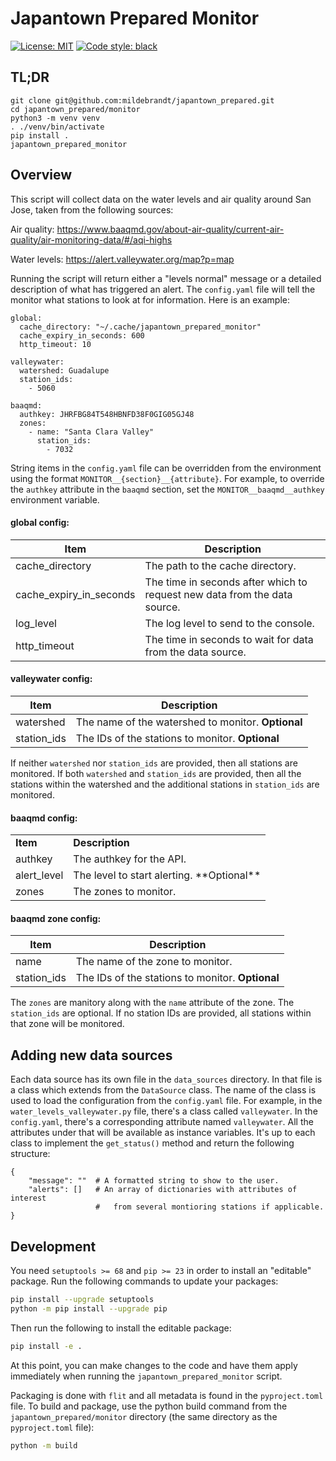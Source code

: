 # Japantown Prepared Monitor
[![License: MIT](https://img.shields.io/badge/License-MIT-yellow.svg)](https://raw.githubusercontent.com/mildebrandt/japantown_prepared/main/LICENSE)
[![Code style: black](https://img.shields.io/badge/code%20style-black-000000.svg)](https://github.com/psf/black)

## TL;DR
```
git clone git@github.com:mildebrandt/japantown_prepared.git
cd japantown_prepared/monitor
python3 -m venv venv
. ./venv/bin/activate
pip install .
japantown_prepared_monitor
```

## Overview
This script will collect data on the water levels and air quality around San Jose, taken from the following sources:

Air quality:
https://www.baaqmd.gov/about-air-quality/current-air-quality/air-monitoring-data/#/aqi-highs

Water levels:
https://alert.valleywater.org/map?p=map

Running the script will return either a "levels normal" message or a detailed description of what has triggered an alert. The `config.yaml` file will tell the monitor what stations to look at for information. Here is an example:

```
global:
  cache_directory: "~/.cache/japantown_prepared_monitor"
  cache_expiry_in_seconds: 600
  http_timeout: 10

valleywater:
  watershed: Guadalupe
  station_ids:
    - 5060

baaqmd:
  authkey: JHRFBG84T548HBNFD38F0GIG05GJ48
  zones: 
    - name: "Santa Clara Valley"
      station_ids: 
        - 7032
```

String items in the `config.yaml` file can be overridden from the environment using the format `MONITOR__{section}__{attribute}`. For example, to override the `authkey` attribute in the `baaqmd` section, set the `MONITOR__baaqmd__authkey` environment variable.

#### global config:
|Item|Description|
|-|-|
|cache_directory|The path to the cache directory.|
|cache_expiry_in_seconds|The time in seconds after which to request new data from the data source.|
|log_level|The log level to send to the console.|
|http_timeout|The time in seconds to wait for data from the data source.|

#### valleywater config:
|Item|Description|
|-|-|
|watershed|The name of the watershed to monitor. **Optional**|
|station_ids|The IDs of the stations to monitor. **Optional**|

If neither `watershed` nor `station_ids` are provided, then all stations are monitored. If both `watershed` and `station_ids` are provided, then all the stations within the watershed and the additional stations in `station_ids` are monitored.

#### baaqmd config:
<table>
<tr>
<td><b>Item</b></td>
<td><b>Description</b></td>
</tr>
<td>authkey</td>
<td>The authkey for the API.</td>
</tr>
<tr>
<td>alert_level</td>
<td>The level to start alerting. **Optional** </td>
</tr>
<tr>
<td>zones</td>
<td>The zones to monitor.</td>
</tr>
</table>

#### baaqmd zone config:
|Item|Description|
|-|-|
|name|The name of the zone to monitor.|
|station_ids|The IDs of the stations to monitor. **Optional**|

The `zones` are manitory along with the `name` attribute of the zone. The `station_ids` are optional. If no station IDs are provided, all stations within that zone will be monitored.

## Adding new data sources
Each data source has its own file in the `data_sources` directory. In that file is a class which extends from the `DataSource` class. The name of the class is used to load the configuration from the `config.yaml` file. For example, in the `water_levels_valleywater.py` file, there's a class called `valleywater`. In the `config.yaml`, there's a corresponding attribute named `valleywater`. All the attributes under that will be available as instance variables. It's up to each class to implement the `get_status()` method and return the following structure:
```
{
    "message": ""  # A formatted string to show to the user.
    "alerts": []   # An array of dictionaries with attributes of interest
                   #   from several montioring stations if applicable.
}
```

## Development
You need `setuptools >= 68` and `pip >= 23` in order to install an "editable" package. Run the following commands to update your packages:
```bash
pip install --upgrade setuptools
python -m pip install --upgrade pip
```

Then run the following to install the editable package:
```bash
pip install -e .
```

At this point, you can make changes to the code and have them apply immediately when running the `japantown_prepared_monitor` script.

Packaging is done with `flit` and all metadata is found in the `pyproject.toml` file. To build and package, use the python build command from the `japantown_prepared/monitor` directory (the same directory as the `pyproject.toml` file):

```bash
python -m build
```
